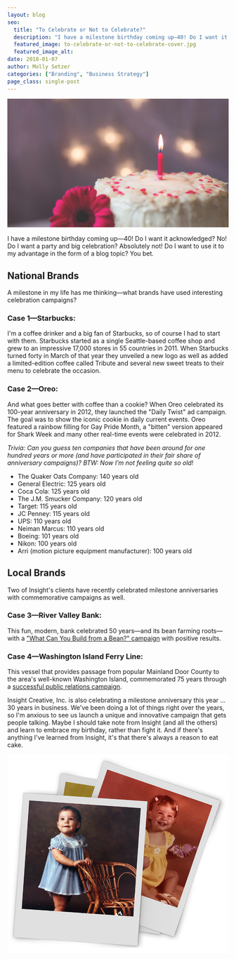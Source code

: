 ```yaml
---
layout: blog
seo:
  title: "To Celebrate or Not to Celebrate?"
  description: "I have a milestone birthday coming up—40! Do I want it acknowledged? No! Do I want a party and big celebration? Absolutely not! Do I want to use it to my advantage in the form of a blog topic? You bet."
  featured_image: to-celebrate-or-not-to-celebrate-cover.jpg
  featured_image_alt:
date: 2018-01-07
author: Molly Setzer
categories: ["Branding", "Business Strategy"]
page_class: single-post
---
```


![White frosted cake with pink flower and pink candle on top](to-celebrate-or-not-to-celebrate-cover.jpg)

I have a milestone birthday coming up—40! Do I want it acknowledged? No! Do I want a party and big celebration? Absolutely not! Do I want to use it to my advantage in the form of a blog topic? You bet.

## National Brands

A milestone in my life has me thinking—what brands have used interesting celebration campaigns?

### Case 1—Starbucks:

I'm a coffee drinker and a big fan of Starbucks, so of course I had to start with them. Starbucks started as a single Seattle-based coffee shop and grew to an impressive 17,000 stores in 55 countries in 2011. When Starbucks turned forty in March of that year they unveiled a new logo as well as added a limited-edition coffee called Tribute and several new sweet treats to their menu to celebrate the occasion.

### Case 2—Oreo:

And what goes better with coffee than a cookie? When Oreo celebrated its 100-year anniversary in 2012, they launched the "Daily Twist" ad campaign. The goal was to show the iconic cookie in daily current events. Oreo featured a rainbow filling for Gay Pride Month, a "bitten" version appeared for Shark Week and many other real-time events were celebrated in 2012.

_Trivia: Can you guess ten companies that have been around for one hundred years or more (and have participated in their fair share of anniversary campaigns)? BTW: Now I’m not feeling quite so old!_

- The Quaker Oats Company: 140 years old
- General Electric: 125 years old
- Coca Cola: 125 years old
- The J.M. Smucker Company: 120 years old
- Target: 115 years old
- JC Penney: 115 years old
- UPS: 110 years old
- Neiman Marcus: 110 years old
- Boeing: 101 years old
- Nikon: 100 years old
- Arri (motion picture equipment manufacturer): 100 years old

## Local Brands

Two of Insight's clients have recently celebrated milestone anniversaries with commemorative campaigns as well.

### Case 3—River Valley Bank:

This fun, modern, bank celebrated 50 years—and its bean farming roots—with a ["What Can You Build from a Bean?" campaign](https://insightcreative.com/work/river-valley-bank-50th-anniversary.html) with positive results.

### Case 4—Washington Island Ferry Line:

This vessel that provides passage from popular Mainland Door County to the area's well-known Washington Island, commemorated 75 years through a [successful public relations campaign](https://insightcreative.com/work/bringing-pr-to-port-for-the-washington-island-ferry.html).

Insight Creative, Inc. is also celebrating a milestone anniversary this year ... 30 years in business. We've been doing a lot of things right over the years, so I'm anxious to see us launch a unique and innovative campaign that gets people talking. Maybe I should take note from Insight (and all the others) and learn to embrace my birthday, rather than fight it. And if there's anything I've learned from Insight, it's that there's always a reason to eat cake.

![Old photographs of Molly Setzer as a baby](to-celebrate-or-not-to-celebrate-2.jpg)
